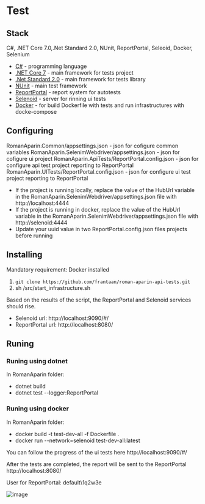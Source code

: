 # Test

## Stack
C#, .NET Core 7.0,.Net Standard 2.0, NUnit, ReportPortal, Seleoid, Docker, Selenium

* [C#](https://learn.microsoft.com/en-us/dotnet/csharp/) - programming language
* [.NET Core 7](https://dotnet.microsoft.com/en-us/download/dotnet/7.0) - main framework for tests project
* [.Net Standard 2.0](https://learn.microsoft.com/en-us/dotnet/standard/net-standard?tabs=net-standard-1-0) - main framework for tests library
* [NUnit](https://nunit.org/) - main test framework
* [ReportPortal](https://reportportal.io/) - report system for autotests
* [Selenoid](https://aerokube.com/selenoid/latest/) - server for rinning ui tests
* [Docker](https://www.docker.com/) - for build Dockerfile with tests and run infrastructures with docke-compose


## Configuring

RomanAparin.Common/appsettings.json - json for cofigure common variables
RomanAparin.SelenimWebdriver/appsettings.json - json for cofigure ui project
RomanAparin.ApiTests/ReportPortal.config.json - json for configure api test project reporting to ReportPortal
RomanAparin.UITests/ReportPortal.config.json - json for configure ui test project reporting to ReportPortal


* If the project is running locally, replace the value of the HubUrl variable in the RomanAparin.SelenimWebdriver/appsettings.json file with http://localhost:4444
* If the project is running in docker, replace the value of the HubUrl variable in the RomanAparin.SelenimWebdriver/appsettings.json file with http://selenoid:4444
* Update your uuid value in two ReportPortal.config.json files projects before running 

## Installing

Mandatory requirement: Docker installed

1. `git clone https://github.com/frantaan/roman-aparin-api-tests.git`
2. sh /src/start_infrastructure.sh

Based on the results of the script, the ReportPortal and Selenoid services should rise. 
* Selenoid url: http://localhost:9090/#/
* ReportPortal url: http://localhost:8080/

## Runing

### Runing using dotnet

In RomanAparin folder:

* dotnet build
* dotnet test --logger:ReportPortal

### Runing using docker

In RomanAparin folder:

* docker build -t test-dev-all -f Dockerfile .
* docker run --network=selenoid test-dev-all:latest


You can follow the progress of the ui tests here http://localhost:9090/#/

After the tests are completed, the report will be sent to the ReportPortal http://localhost:8080/

User for ReportPortal: default\1q2w3e

![image](https://user-images.githubusercontent.com/52231678/204175812-636dae43-fa51-49c1-aec3-247f18326548.png)
